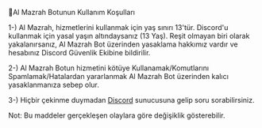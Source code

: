 🧡Al Mazrah Botunun Kullanım Koşulları

1-) Al Mazrah, hizmetlerini kullanmak için yaş sınırı 13'tür. Discord'u kullanmak için yasal yaşın altındaysanız (13 Yaş). Reşit olmayan biri olarak yakalanırsanız, Al Mazrah Bot üzerinden yasaklama hakkımız vardır ve hesabınız Discord Güvenlik Ekibine bildirilir.

2-) Al Mazrah Botun hizmetini kötüye Kullanamak/Komutlarını Spamlamak/Hatalardan yararlanmak Al Mazrah Bot üzerinden kalıcı yasaklanmanıza sebep olur.

3-) Hiçbir çekinme duymadan [Discord](https://discord.gg/TE42ArfHXW) sunucusuna gelip soru sorabilirsiniz.

Not: Bu maddeler gerçekleşen olaylara göre değişiklik gösterebilir.
